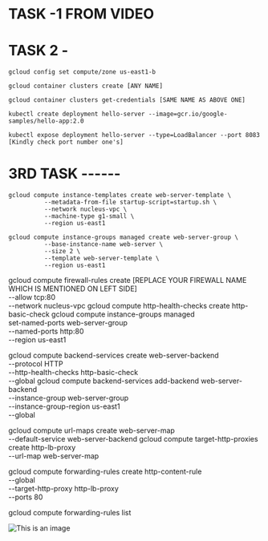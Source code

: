 # TASK -1 FROM VIDEO


# TASK 2 - 

```
gcloud config set compute/zone us-east1-b
```
```
gcloud container clusters create [ANY NAME]
```
```
gcloud container clusters get-credentials [SAME NAME AS ABOVE ONE]
```
```
kubectl create deployment hello-server --image=gcr.io/google-samples/hello-app:2.0
```
```
kubectl expose deployment hello-server --type=LoadBalancer --port 8083                    [Kindly check port number one's]
```
# 3RD TASK ------

```
gcloud compute instance-templates create web-server-template \
          --metadata-from-file startup-script=startup.sh \
          --network nucleus-vpc \
          --machine-type g1-small \
          --region us-east1
```
```      
gcloud compute instance-groups managed create web-server-group \
          --base-instance-name web-server \
          --size 2 \
          --template web-server-template \
          --region us-east1
```        
          
gcloud compute firewall-rules create [REPLACE YOUR FIREWALL NAME WHICH IS MENTIONED ON LEFT SIDE] \
          --allow tcp:80 \
          --network nucleus-vpc
gcloud compute http-health-checks create http-basic-check
gcloud compute instance-groups managed \
          set-named-ports web-server-group \
          --named-ports http:80 \
          --region us-east1
          
          
          
gcloud compute backend-services create web-server-backend \
          --protocol HTTP \
          --http-health-checks http-basic-check \
          --global
gcloud compute backend-services add-backend web-server-backend \
          --instance-group web-server-group \
          --instance-group-region us-east1 \
          --global
          
          
          
gcloud compute url-maps create web-server-map \
          --default-service web-server-backend
gcloud compute target-http-proxies create http-lb-proxy \
          --url-map web-server-map
          
          
gcloud compute forwarding-rules create http-content-rule \
        --global \
        --target-http-proxy http-lb-proxy \
        --ports 80
        
gcloud compute forwarding-rules list

![This is an image](https://myoctocat.com/assets/images/base-octocat.svg)
